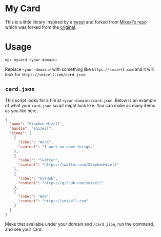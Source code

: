 # My Card

This is a little library inspired by a [tweet](https://twitter.com/mikeal/status/1075510640465199104) and forked from [Mikeal's repo](https://github.com/mikeal/bitandbang) which was forked from the [original](https://github.com/bnb/bitandbang).

# Usage

```sh
npx mycard <your-domain>
```

Replace `<your-domain>` with something like `https://smizell.com` and it will look for `https://smizell.com/card.json`.

## `card.json`

This script looks for a file at `<your-domain>/card.json`.  Below is an example of what your `card.json` script might look like. You can make as many items as you like here.

```json
{
  "name": "Stephen Mizell",
  "handle": "smizell",
  "items": [
    {
      "label": "Work",
      "content": "I work on some things."
    },
    {
      "label": "Twitter",
      "content": "https://twitter.com/StephenMizell"
    },
    {
      "label": "GitHub",
      "content": "https://github.com/smizell"
    },
    {
      "label": "Web",
      "content": "https://smizell.com"
    }
  ]
}
```

Make that available under your domain and `/card.json`, run the command, and see your card.
